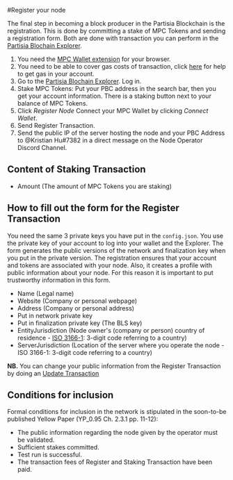 #Register your node

The final step in becoming a block producer in the Partisia Blockchain is the registration. This is done by committing a stake of MPC Tokens and sending a registration form. Both are done with transaction you can perform in the [Partisia Blochain Explorer](https://mpcexplorer.com/node-register).

1) You need the [MPC Wallet extension](https://chrome.google.com/webstore/detail/partisia-wallet/gjkdbeaiifkpoencioahhcilildpjhgh) for your browser.
2) You need to be able to cover gas costs of transaction, click [here](byoc.md) for help to get gas in your account.
3) Go to the [Partisia Blochain Explorer](https://mpcexplorer.com/node-register). Log in.   
4) Stake MPC Tokens: Put your PBC address in the search bar, then you get your account information. There is a staking button next to your balance of MPC Tokens.
5) Click *Register Node* Connect your MPC Wallet by clicking *Connect Wallet*.    
6) Send Register Transaction.   
7) Send the public IP of the server hosting the node and your PBC Address to @Kristian Hu#7382 in a direct message on the Node Operator Discord Channel.   

## Content of Staking Transaction

- Amount (The amount of MPC Tokens you are staking)

## How to fill out the form for the Register Transaction

You need the same 3 private keys you have put in the `config.json`. You use the private key of your account to log into your wallet and the Explorer. The form generates the public versions of the network and finalization key when you put in the private version. The registration ensures that your account and tokens are associated with your node. Also, it creates a profile with public information about your node. For this reason it is important to put trustworthy information in this form.


- Name (Legal name)
- Website (Company or personal webpage)
- Address (Company or personal address)
- Put in network private key
- Put in finalization private key (The BLS key)
- EntityJurisdiction (Node owner's (company or person) country of residence - [ISO 3166-1](https://en.wikipedia.org/wiki/ISO_3166-1): 3-digit code referring to a country)
- ServerJurisdiction (Location of the server where you operate the node - ISO 3166-1: 3-digit code referring to a country)

**NB.** You can change your public information from the Register Transaction by doing an [Update Transaction](update-transaction.md)


## Conditions for inclusion

Formal conditions for inclusion in the network is stipulated in the soon-to-be published Yellow Paper (YP_0.95 Ch. 2.3.1 pp. 11-12):

- The public information regarding the node given by the operator must be validated.
- Sufficient stakes committed.
- Test run is successful.
- The transaction fees of Register and Staking Transaction have been paid.